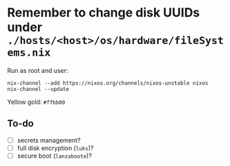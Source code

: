 # Remember to change disk UUIDs under `./hosts/<host>/os/hardware/fileSystems.nix`


Run as root and user:
```
nix-channel --add https://nixos.org/channels/nixos-unstable nixos
nix-channel --update
```

Yellow gold: `#ffbb00`

## To-do
- [ ] secrets management?
- [ ] full disk encryption (`luks`)?
- [ ] secure boot (`lanzaboote`)?
